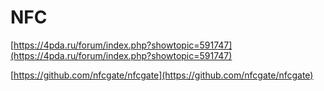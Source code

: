 # NFC

[https://4pda.ru/forum/index.php?showtopic=591747](https://4pda.ru/forum/index.php?showtopic=591747)

[https://github.com/nfcgate/nfcgate](https://github.com/nfcgate/nfcgate)



